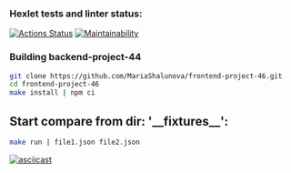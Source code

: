 ### Hexlet tests and linter status:

[![Actions Status](https://github.com/MariaShalunova/frontend-project-46/actions/workflows/hexlet-check.yml/badge.svg)](https://github.com/MariaShalunova/frontend-project-46/actions)
[![Maintainability](https://api.codeclimate.com/v1/badges/21799b9b91a51650a367/maintainability)](https://codeclimate.com/github/MariaShalunova/frontend-project-46/maintainability)

### Building backend-project-44

```sh
git clone https://github.com/MariaShalunova/frontend-project-46.git
cd frontend-project-46
make install | npm ci
```

## Start compare from dir: '\_\_fixtures\_\_':

```sh
make run | file1.json file2.json
```

[![asciicast](https://asciinema.org/a/xQrMrrDJuDHNnv78gFYoU8RAJ.svg)](https://asciinema.org/a/xQrMrrDJuDHNnv78gFYoU8RAJ)